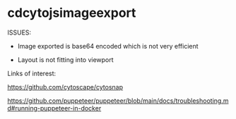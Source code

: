 # cdcytojsimageexport

ISSUES:

* Image exported is base64 encoded which is not very efficient

* Layout is not fitting into viewport

Links of interest:

https://github.com/cytoscape/cytosnap

https://github.com/puppeteer/puppeteer/blob/main/docs/troubleshooting.md#running-puppeteer-in-docker

